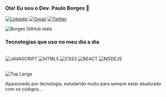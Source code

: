 ### Ola! Eu sou o Dev. Paulo Borges  👋

[![Linkedin](https://img.shields.io/badge/LinkedIn-0077B5?style=for-the-badge&logo=linkedin&logoColor=white)](https://www.linkedin.com/in/paulo-borges-de-almeida-b543b3242/)
[![Gmail](https://img.shields.io/badge/Gmail-D14836?style=for-the-badge&logo=gmail&logoColor=white)](devborges50@gmail.com)
[![Twitter](https://img.shields.io/badge/Twitter-1DA1F2?style=for-the-badge&logo=twitter&logoColor=whit)](https://x.com/paulobo17118573)

![Borges GitHub stats](https://github-readme-stats.vercel.app/api?username=paulo-borges&show_icons=true&theme=radical)


### Tecnologias que uso no meu dia a dia
<div style="display: inline_block"><br/>
  <img align="center" alt="JAVASCRIPT" src="https://img.shields.io/badge/JavaScript-F7DF1E?style=for-the-badge&logo=javascript&logoColor=black"/>
  <img align="center" alt="HTML5" src="https://img.shields.io/badge/HTML5-E34F26?style=for-the-badge&logo=html5&logoColor=white"/>
  <img align="center" alt="CSS3" src="https://img.shields.io/badge/CSS3-1572B6?style=for-the-badge&logo=css3&logoColor=white"/>
  <img align="center" alt="REACT" src="https://img.shields.io/badge/React-20232A?style=for-the-badge&logo=react&logoColor=61DAFB"/>
  <img align="center" alt="NODEJS" src="https://img.shields.io/badge/Node.js-43853D?style=for-the-badge&logo=node.js&logoColor=white"/>
</div><br/>

![Top Langs](https://github-readme-stats.vercel.app/api/top-langs/?username=paulo-borges&layout=compact)


Apaixonado por tecnologia, estudando muito para sempre estar atualizado com os códigos... 
